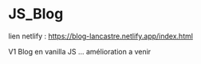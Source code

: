 # JS_Blog

lien netlify : https://blog-lancastre.netlify.app/index.html

V1 Blog en vanilla JS ... amélioration a venir 

